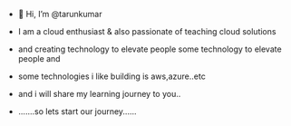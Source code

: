 - 👋 Hi, I’m @tarunkumar
- I am a cloud enthusiast & also passionate of teaching cloud solutions
- and creating technology to elevate people some technology to elevate people and
- some technologies i like building is aws,azure..etc
- and i will share my learning journey to you..

- .......so lets start our journey......
  


<!---
taruncodeplace6666/taruncodeplace6666 is a ✨ special ✨ repository because its `README.md` (this file) appears on your GitHub profile.
You can click the Preview link to take a look at your changes.
--->
